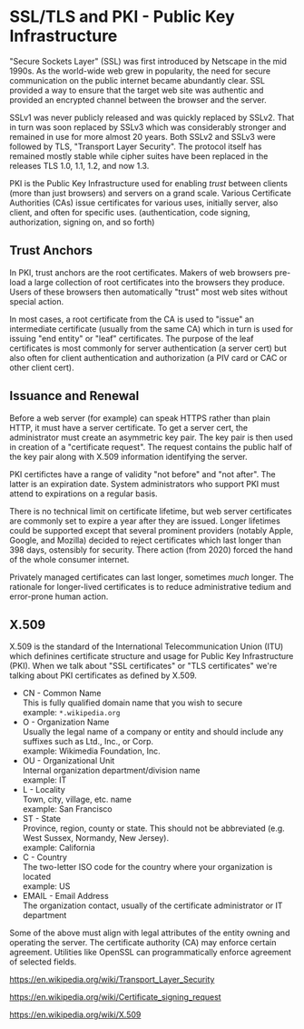 # SSL/TLS and PKI - Public Key Infrastructure

"Secure Sockets Layer" (SSL) was first introduced by Netscape
in the mid 1990s. As the world-wide web grew in popularity, the need for
secure communication on the public internet became abundantly clear.
SSL provided a way to ensure that the target web site was authentic
and provided an encrypted channel between the browser and the server.

SSLv1 was never publicly released and was quickly replaced by SSLv2.
That in turn was soon replaced by SSLv3 which was considerably stronger
and remained in use for more almost 20 years. Both SSLv2 and SSLv3
were followed by TLS, "Transport Layer Security". The protocol itself
has remained mostly stable while cipher suites have been replaced
in the releases TLS 1.0, 1.1, 1.2, and now 1.3.

PKI is the Public Key Infrastructure used for enabling *trust*
between clients (more than just browsers) and servers on a grand scale.
Various Certificate Authorities (CAs) issue certificates for various
uses, initially server, also client, and often for specific uses.
(authentication, code signing, authorization, signing on, and so forth)

## Trust Anchors

In PKI, trust anchors are the root certificates.
Makers of web browsers pre-load a large collection of root certificates
into the browsers they produce. Users of these browsers then automatically
"trust" most web sites without special action.

In most cases, a root certificate from the CA is used to "issue" an
intermediate certificate (usually from the same CA) which in turn is used
for issuing "end entity" or "leaf" certificates. The purpose of the leaf
certificates is most commonly for server authentication (a server cert)
but also often for client authentication and authorization (a PIV card
or CAC or other client cert).

## Issuance and Renewal

Before a web server (for example) can speak HTTPS rather than plain HTTP,
it must have a server certificate. To get a server cert, the administrator
must create an asymmetric key pair. The key pair is then used in creation
of a "certificate request". The request contains the public half of the
key pair along with X.509 information identifying the server.

PKI certifictes have a range of validity "not before" and "not after".
The latter is an expiration date. System administrators who support PKI
must attend to expirations on a regular basis.

There is no technical limit on certificate lifetime, but web server
certificates are commonly set to expire a year after they are issued.
Longer lifetimes could be supported except that several prominent 
providers (notably Apple, Google, and Mozilla) decided to reject
certificates which last longer than 398 days, ostensibly for security.
There action (from 2020) forced the hand of the whole consumer internet.

Privately managed certificates can last longer, sometimes *much* longer.
The rationale for longer-lived certificates is to reduce administrative
tedium and error-prone human action.





## X.509

X.509 is the standard of the International Telecommunication Union (ITU)
which definines certificate structure and usage for Public Key Infrastructure
(PKI). When we talk about "SSL certificates" or "TLS certificates" we're
talking about PKI certificates as defined by X.509.




* CN - Common Name <br/>
This is fully qualified domain name that you wish to secure <br/>
example: `*.wikipedia.org`
* O - Organization Name <br/>
Usually the legal name of a company or entity and should include any suffixes such as Ltd., Inc., or Corp. <br/>
example: Wikimedia Foundation, Inc.
* OU - Organizational Unit <br/>
Internal organization department/division name <br/>
example: IT
* L - Locality <br/>
Town, city, village, etc. name <br/>
example: San Francisco
* ST - State <br/>
Province, region, county or state. This should not be abbreviated (e.g. West Sussex, Normandy, New Jersey). <br/>
example: California
* C - Country <br/>
The two-letter ISO code for the country where your organization is located <br/>
example: US
* EMAIL - Email Address <br/>
The organization contact, usually of the certificate administrator or IT department


Some of the above must align with legal attributes of the entity
owning and operating the server. The certificate authority (CA) may
enforce certain agreement. Utilities like OpenSSL can programmatically
enforce agreement of selected fields.



https://en.wikipedia.org/wiki/Transport_Layer_Security

https://en.wikipedia.org/wiki/Certificate_signing_request

https://en.wikipedia.org/wiki/X.509








